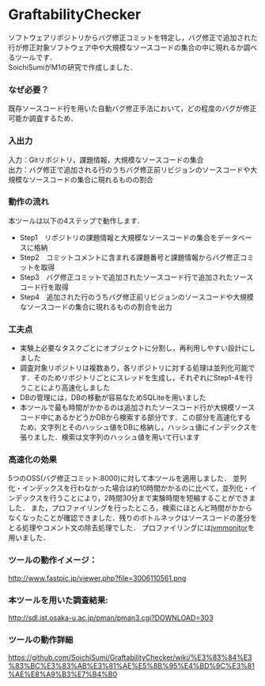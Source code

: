 # GraftabilityChecker
ソフトウェアリポジトリからバグ修正コミットを特定し，バグ修正で追加された行が修正対象ソフトウェア中や大規模なソースコードの集合の中に現れるか調べるツールです．<br>
SoichiSumiがM1の研究で作成しました．<br>

### なぜ必要？
既存ソースコード行を用いた自動バグ修正手法において，どの程度のバグが修正可能か調査するため．

### 入出力
入力：Gitリポジトリ，課題情報，大規模なソースコードの集合<br>
出力：バグ修正で追加される行のうちバグ修正前リビジョンのソースコードや大規模なソースコードの集合に現れるものの割合

### 動作の流れ
本ツールは以下の4ステップで動作します．
* Step1　リポジトリの課題情報と大規模なソースコードの集合をデータベースに格納
* Step2　コミットコメントに含まれる課題番号と課題情報からバグ修正コミットを取得
* Step3　バグ修正コミットで追加されたソースコード行で追加されたソースコード行を取得
* Step4　追加された行のうちバグ修正前リビジョンのソースコードや大規模なソースコードの集合に現れるものの割合を出力

### 工夫点
* 実験上必要なタスクごとにオブジェクトに分割し，再利用しやすい設計にしました
* 調査対象リポジトリは複数あり，各リポジトリに対する処理は並列化可能です．そのためリポジトリごとにスレッドを生成し，それぞれにStep1-4を行うことにより高速化しました
* DBの管理には，DBの移動が容易なためSQLiteを用いました
* 本ツールで最も時間がかかるのは追加されたソースコード行が大規模ソースコード中にあるかどうかDBから検索する部分です．この部分を高速化するため，文字列とそのハッシュ値をDBに格納し，ハッシュ値にインデックスを張りました．検索は文字列のハッシュ値を用いて行います

### 高速化の効果
5つのOSS(バグ修正コミット:8000)に対して本ツールを適用しました．
並列化・インデックスを行わなかった場合は約10時間かかるのに比べて，並列化・インデックスを行うことにより，2時間30分まで実験時間を短縮することができました．
また，プロファイリングを行ったところ，検索にほとんど時間がかからなくなったことが確認できました．残りのボトルネックはソースコードの差分をとる処理やコメント文の除去処理でした．
プロファイリングには[jvmmonitor](http://www.jvmmonitor.org/screenshots/index.html)を用いました．

### ツールの動作イメージ：<br>
http://www.fastpic.jp/viewer.php?file=3006110561.png

### 本ツールを用いた調査結果:
http://sdl.ist.osaka-u.ac.jp/pman/pman3.cgi?DOWNLOAD=303<br>

### ツールの動作詳細
https://github.com/SoichiSumi/GraftabilityChecker/wiki/%E3%83%84%E3%83%BC%E3%83%AB%E3%81%AE%E5%8B%95%E4%BD%9C%E3%81%AE%E8%A9%B3%E7%B4%B0<br>
